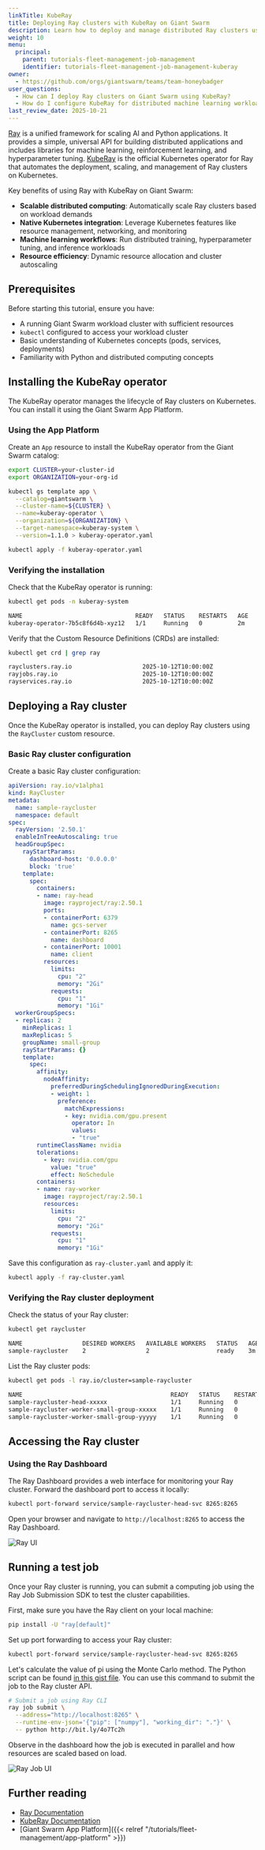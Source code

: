 ```yaml
---
linkTitle: KubeRay
title: Deploying Ray clusters with KubeRay on Giant Swarm
description: Learn how to deploy and manage distributed Ray clusters using KubeRay operator on Giant Swarm clusters.
weight: 10
menu:
  principal:
    parent: tutorials-fleet-management-job-management
    identifier: tutorials-fleet-management-job-management-kuberay
owner:
  - https://github.com/orgs/giantswarm/teams/team-honeybadger
user_questions:
  - How can I deploy Ray clusters on Giant Swarm using KubeRay?
  - How do I configure KubeRay for distributed machine learning workloads?
last_review_date: 2025-10-21
---
```


[Ray](https://ray.io/) is a unified framework for scaling AI and Python applications. It provides a simple, universal API for building distributed applications and includes libraries for machine learning, reinforcement learning, and hyperparameter tuning. [KubeRay](https://ray-project.github.io/kuberay/) is the official Kubernetes operator for Ray that automates the deployment, scaling, and management of Ray clusters on Kubernetes.

Key benefits of using Ray with KubeRay on Giant Swarm:

- **Scalable distributed computing**: Automatically scale Ray clusters based on workload demands
- **Native Kubernetes integration**: Leverage Kubernetes features like resource management, networking, and monitoring
- **Machine learning workflows**: Run distributed training, hyperparameter tuning, and inference workloads
- **Resource efficiency**: Dynamic resource allocation and cluster autoscaling

## Prerequisites

Before starting this tutorial, ensure you have:

- A running Giant Swarm workload cluster with sufficient resources
- `kubectl` configured to access your workload cluster
- Basic understanding of Kubernetes concepts (pods, services, deployments)
- Familiarity with Python and distributed computing concepts

## Installing the KubeRay operator

The KubeRay operator manages the lifecycle of Ray clusters on Kubernetes. You can install it using the Giant Swarm App Platform.

### Using the App Platform

Create an `App` resource to install the KubeRay operator from the Giant Swarm catalog:

```bash
export CLUSTER=your-cluster-id
export ORGANIZATION=your-org-id

kubectl gs template app \
  --catalog=giantswarm \
  --cluster-name=${CLUSTER} \
  --name=kuberay-operator \
  --organization=${ORGANIZATION} \
  --target-namespace=kuberay-system \
  --version=1.1.0 > kuberay-operator.yaml

kubectl apply -f kuberay-operator.yaml
```

### Verifying the installation

Check that the KubeRay operator is running:

```bash
kubectl get pods -n kuberay-system

NAME                                READY   STATUS    RESTARTS   AGE
kuberay-operator-7b5c8f6d4b-xyz12   1/1     Running   0          2m
```

Verify that the Custom Resource Definitions (CRDs) are installed:

```bash
kubectl get crd | grep ray

rayclusters.ray.io                    2025-10-12T10:00:00Z
rayjobs.ray.io                        2025-10-12T10:00:00Z
rayservices.ray.io                    2025-10-12T10:00:00Z
```

## Deploying a Ray cluster

Once the KubeRay operator is installed, you can deploy Ray clusters using the `RayCluster` custom resource.

### Basic Ray cluster configuration

Create a basic Ray cluster configuration:

```yaml
apiVersion: ray.io/v1alpha1
kind: RayCluster
metadata:
  name: sample-raycluster
  namespace: default
spec:
  rayVersion: '2.50.1'
  enableInTreeAutoscaling: true
  headGroupSpec:
    rayStartParams:
      dashboard-host: '0.0.0.0'
      block: 'true'
    template:
      spec:
        containers:
        - name: ray-head
          image: rayproject/ray:2.50.1
          ports:
          - containerPort: 6379
            name: gcs-server
          - containerPort: 8265
            name: dashboard
          - containerPort: 10001
            name: client
          resources:
            limits:
              cpu: "2"
              memory: "2Gi"
            requests:
              cpu: "1"
              memory: "1Gi"
  workerGroupSpecs:
  - replicas: 2
    minReplicas: 1
    maxReplicas: 5
    groupName: small-group
    rayStartParams: {}
    template:
      spec:
        affinity:
          nodeAffinity:
            preferredDuringSchedulingIgnoredDuringExecution:
            - weight: 1
              preference:
                matchExpressions:
                - key: nvidia.com/gpu.present
                  operator: In
                  values:
                  - "true"
        runtimeClassName: nvidia
        tolerations:
          - key: nvidia.com/gpu
            value: "true"
            effect: NoSchedule
        containers:
        - name: ray-worker
          image: rayproject/ray:2.50.1
          resources:
            limits:
              cpu: "2"
              memory: "2Gi"
            requests:
              cpu: "1"
              memory: "1Gi"
```

Save this configuration as `ray-cluster.yaml` and apply it:

```bash
kubectl apply -f ray-cluster.yaml
```

### Verifying the Ray cluster deployment

Check the status of your Ray cluster:

```bash
kubectl get raycluster

NAME                 DESIRED WORKERS   AVAILABLE WORKERS   STATUS   AGE
sample-raycluster    2                 2                   ready    3m
```

List the Ray cluster pods:

```bash
kubectl get pods -l ray.io/cluster=sample-raycluster

NAME                                          READY   STATUS    RESTARTS   AGE
sample-raycluster-head-xxxxx                  1/1     Running   0          3m
sample-raycluster-worker-small-group-xxxxx    1/1     Running   0          3m
sample-raycluster-worker-small-group-yyyyy    1/1     Running   0          3m
```

## Accessing the Ray cluster

### Using the Ray Dashboard

The Ray Dashboard provides a web interface for monitoring your Ray cluster. Forward the dashboard port to access it locally:

```bash
kubectl port-forward service/sample-raycluster-head-svc 8265:8265
```

Open your browser and navigate to `http://localhost:8265` to access the Ray Dashboard.

![Ray UI](ray-ui.png)

## Running a test job

Once your Ray cluster is running, you can submit a computing job using the Ray Job Submission SDK to test the cluster capabilities.

First, make sure you have the Ray client on your local machine:

```bash
pip install -U "ray[default]"
```

Set up port forwarding to access your Ray cluster:

```bash
kubectl port-forward service/sample-raycluster-head-svc 8265:8265
```

Let's calculate the value of pi using the Monte Carlo method. The Python script can be found [in this gist file](http://bit.ly/4o7Tc2h). You can use this command to submit the job to the Ray cluster API.

```bash
# Submit a job using Ray CLI
ray job submit \
  --address="http://localhost:8265" \
  --runtime-env-json='{"pip": ["numpy"], "working_dir": "."}' \
  -- python http://bit.ly/4o7Tc2h
```

Observe in the dashboard how the job is executed in parallel and how resources are scaled based on load.

![Ray Job UI](job-ui.png)

## Further reading

- [Ray Documentation](https://docs.ray.io/)
- [KubeRay Documentation](https://ray-project.github.io/kuberay/)
- [Giant Swarm App Platform]({{< relref "/tutorials/fleet-management/app-platform" >}})

